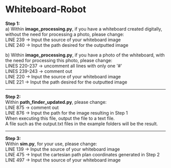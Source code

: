 # Whiteboard-Robot

**Step 1:**  
a) Within **image_processing.py**, if you have a whiteboard created digitally, without the need for processing a photo, please change:  
LINE 239 -> Input the source of your whiteboard image  
LINE 240 -> Input the path desired for the outputted image  

b) Within **image_processing.py**, if you have a photo of the whiteboard, with the need for processing this photo, please change:  
LINES 220-237 -> uncomment all lines with only one '#'  
LINES 239-243 -> comment out  
LINE 220 -> Input the source of your whiteboard image  
LINE 221 -> Input the path desired for the outputted image  

-----  
  
**Step 2:**  
Within **path_finder_updated.py**, please change:  
LINE 875 -> comment out  
LINE 876 -> Input the path for the image resulting in Step 1  
When executing this file, output the file to a text file.  
A file such as the output.txt files in the example folders will be the result.  

-----  
  
**Step 3:**  
Within **sim.py**, for your use, please change:   
LINE 139 -> Input the source of your whiteboard image  
LINE 475 -> Input the cartesian path plan coordinates generated in Step 2   
LINE 497 -> Input the source of your whiteboard image   
